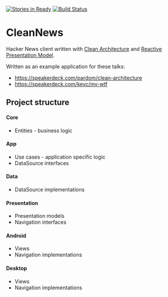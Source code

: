 [![Stories in Ready](https://badge.waffle.io/pardom/CleanNews.png?label=ready%20for%20dev&title=Ready)](https://waffle.io/pardom/CleanNews)
[![Build Status](https://travis-ci.org/pardom/CleanNews.svg?branch=master)](https://travis-ci.org/pardom/CleanNews)

# CleanNews
Hacker News client written with [Clean Architecture](https://blog.8thlight.com/uncle-bob/2012/08/13/the-clean-architecture.html) and [Reactive Presentation Model](http://cycle.js.org/).

Written as an example application for these talks:
* https://speakerdeck.com/pardom/clean-architecture
* https://speakerdeck.com/kevc/mv-wtf

## Project structure

#### Core
* Entities - business logic

#### App
* Use cases - application specific logic
* DataSource interfaces

#### Data
* DataSource implementations

#### Presentation
* Presentation models
* Navigation interfaces

#### Android
* Views
* Navigation implementations

#### Desktop
* Views
* Navigation implementations

